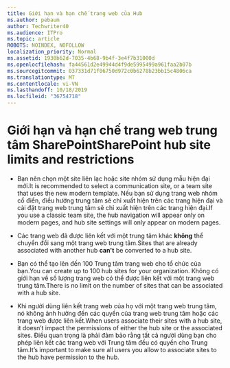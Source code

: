 ```yaml
---
title: Giới hạn và hạn chế trang web của Hub
ms.author: pebaum
author: Techwriter40
ms.audience: ITPro
ms.topic: article
ROBOTS: NOINDEX, NOFOLLOW
localization_priority: Normal
ms.assetid: 1930b62d-7035-4b68-9b4f-3e4f7b31000d
ms.openlocfilehash: fa44561d2e49944d4f9de5995499a961faa2b07b
ms.sourcegitcommit: 037331d71f06750d972c0b6278b23bb15c4806ca
ms.translationtype: MT
ms.contentlocale: vi-VN
ms.lasthandoff: 10/18/2019
ms.locfileid: "36754718"
---
```

# <a name="sharepoint-hub-site-limits-and-restrictions"></a><span data-ttu-id="28d4c-102">Giới hạn và hạn chế trang web trung tâm SharePoint</span><span class="sxs-lookup"><span data-stu-id="28d4c-102">SharePoint hub site limits and restrictions</span></span>

- <span data-ttu-id="28d4c-103">Bạn nên chọn một site liên lạc hoặc site nhóm sử dụng mẫu hiện đại mới.</span><span class="sxs-lookup"><span data-stu-id="28d4c-103">It is recommended to select a communication site, or a team site that uses the new modern template.</span></span> <span data-ttu-id="28d4c-104">Nếu bạn sử dụng trang web nhóm cổ điển, điều hướng trung tâm sẽ chỉ xuất hiện trên các trang hiện đại và cài đặt trang web trung tâm sẽ chỉ xuất hiện trên các trang hiện đại.</span><span class="sxs-lookup"><span data-stu-id="28d4c-104">If you use a classic team site, the hub navigation will appear only on modern pages, and hub site settings will only appear on modern pages.</span></span>

- <span data-ttu-id="28d4c-105">Các trang web đã được liên kết với một trung tâm khác **không** thể chuyển đổi sang một trang web trung tâm.</span><span class="sxs-lookup"><span data-stu-id="28d4c-105">Sites that are already associated with another hub **can't** be converted to a hub site.</span></span>

- <span data-ttu-id="28d4c-106">Bạn có thể tạo lên đến 100 Trung tâm trang web cho tổ chức của bạn.</span><span class="sxs-lookup"><span data-stu-id="28d4c-106">You can create up to 100 hub sites for your organization.</span></span> <span data-ttu-id="28d4c-107">Không có giới hạn về số lượng trang web có thể được liên kết với một trang web trung tâm.</span><span class="sxs-lookup"><span data-stu-id="28d4c-107">There is no limit on the number of sites that can be associated with a hub site.</span></span>

- <span data-ttu-id="28d4c-108">Khi người dùng liên kết trang web của họ với một trang web trung tâm, nó không ảnh hưởng đến các quyền của trang web trung tâm hoặc các trang web được liên kết.</span><span class="sxs-lookup"><span data-stu-id="28d4c-108">When users associate their sites with a hub site, it doesn’t impact the permissions of either the hub site or the associated sites.</span></span> <span data-ttu-id="28d4c-109">Điều quan trọng là phải đảm bảo rằng tất cả người dùng bạn cho phép liên kết các trang web với Trung tâm đều có quyền cho Trung tâm.</span><span class="sxs-lookup"><span data-stu-id="28d4c-109">It’s important to make sure all users you allow to associate sites to the hub have permission to the hub.</span></span>

